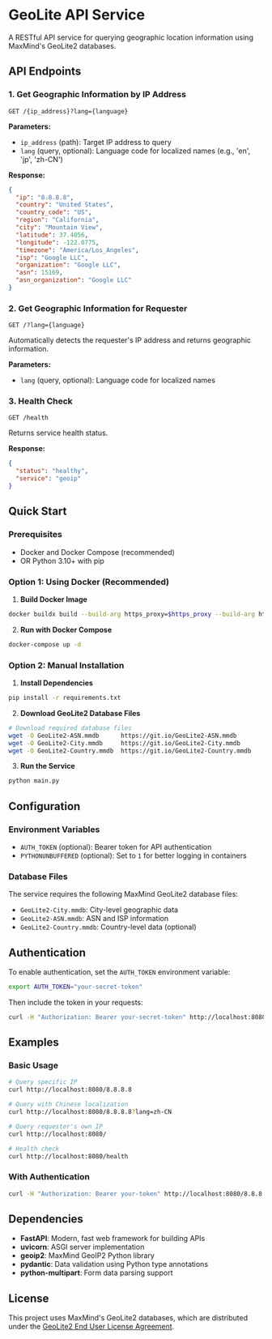 # GeoLite API Service

A RESTful API service for querying geographic location information using MaxMind's GeoLite2 databases. 

## API Endpoints

### 1. Get Geographic Information by IP Address
```
GET /{ip_address}?lang={language}
```

**Parameters:**
- `ip_address` (path): Target IP address to query
- `lang` (query, optional): Language code for localized names (e.g., 'en', 'jp', 'zh-CN')

**Response:**
```json
{
  "ip": "8.8.8.8",
  "country": "United States",
  "country_code": "US",
  "region": "California",
  "city": "Mountain View",
  "latitude": 37.4056,
  "longitude": -122.0775,
  "timezone": "America/Los_Angeles",
  "isp": "Google LLC",
  "organization": "Google LLC",
  "asn": 15169,
  "asn_organization": "Google LLC"
}
```

### 2. Get Geographic Information for Requester
```
GET /?lang={language}
```

Automatically detects the requester's IP address and returns geographic information.

**Parameters:**
- `lang` (query, optional): Language code for localized names

### 3. Health Check
```
GET /health
```

Returns service health status.

**Response:**
```json
{
  "status": "healthy",
  "service": "geoip"
}
```

## Quick Start

### Prerequisites

- Docker and Docker Compose (recommended)
- OR Python 3.10+ with pip

### Option 1: Using Docker (Recommended)

1. **Build Docker Image**
```bash
docker buildx build --build-arg https_proxy=$https_proxy --build-arg http_proxy=$http_proxy -t geolite-api:latest .
```

2. **Run with Docker Compose**
```bash
docker-compose up -d
```

### Option 2: Manual Installation

1. **Install Dependencies**
```bash
pip install -r requirements.txt
```

2. **Download GeoLite2 Database Files**
```bash
# Download required database files
wget -O GeoLite2-ASN.mmdb      https://git.io/GeoLite2-ASN.mmdb
wget -O GeoLite2-City.mmdb     https://git.io/GeoLite2-City.mmdb
wget -O GeoLite2-Country.mmdb  https://git.io/GeoLite2-Country.mmdb
```

3. **Run the Service**
```bash
python main.py
```

## Configuration

### Environment Variables

- `AUTH_TOKEN` (optional): Bearer token for API authentication
- `PYTHONUNBUFFERED` (optional): Set to `1` for better logging in containers

### Database Files

The service requires the following MaxMind GeoLite2 database files:
- `GeoLite2-City.mmdb`: City-level geographic data
- `GeoLite2-ASN.mmdb`: ASN and ISP information
- `GeoLite2-Country.mmdb`: Country-level data (optional)

## Authentication

To enable authentication, set the `AUTH_TOKEN` environment variable:

```bash
export AUTH_TOKEN="your-secret-token"
```

Then include the token in your requests:
```bash
curl -H "Authorization: Bearer your-secret-token" http://localhost:8080/8.8.8.8
```

## Examples

### Basic Usage
```bash
# Query specific IP
curl http://localhost:8080/8.8.8.8

# Query with Chinese localization
curl http://localhost:8080/8.8.8.8?lang=zh-CN

# Query requester's own IP
curl http://localhost:8080/

# Health check
curl http://localhost:8080/health
```

### With Authentication
```bash
curl -H "Authorization: Bearer your-token" http://localhost:8080/8.8.8.8
```

## Dependencies

- **FastAPI**: Modern, fast web framework for building APIs
- **uvicorn**: ASGI server implementation
- **geoip2**: MaxMind GeoIP2 Python library
- **pydantic**: Data validation using Python type annotations
- **python-multipart**: Form data parsing support

## License

This project uses MaxMind's GeoLite2 databases, which are distributed under the [GeoLite2 End User License Agreement](https://www.maxmind.com/en/geolite2/eula).

